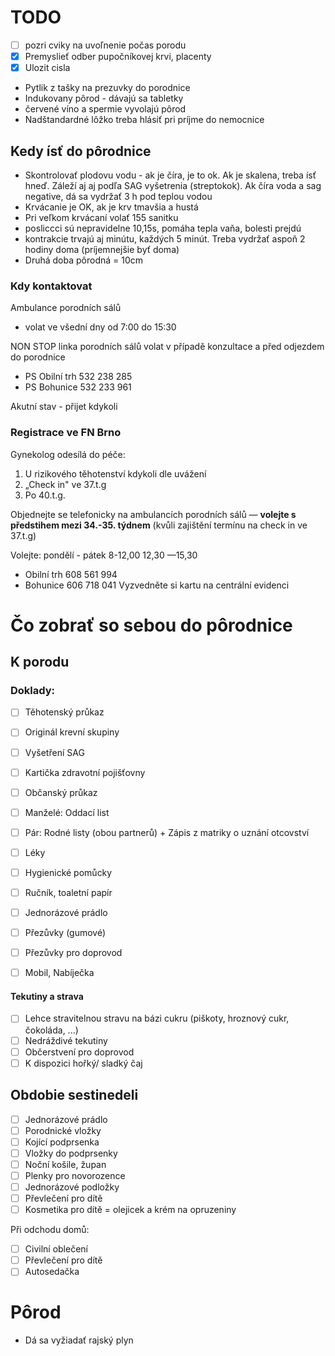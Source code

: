 # TODO
- [ ] pozri cviky na uvoľnenie počas porodu
- [x] Premyslieť odber pupočníkovej krvi, placenty
- [x] Ulozit cisla 

- Pytlik z tašky na prezuvky do porodnice
- Indukovany pôrod - dávajú sa tabletky
- červené víno a spermie vyvolajú pôrod
- Nadštandardné lôžko treba hlásiť pri príjme do nemocnice

## Kedy ísť do pôrodnice
- Skontrolovať plodovu vodu - ak je číra, je to ok. Ak je skalena, treba ísť hneď. Záleží aj aj podľa SAG vyšetrenia (streptokok). Ak číra voda a sag negative, dá sa vydržať 3 h pod teplou vodou
- Krvácanie je OK, ak je krv tmavšia a hustá
- Pri veľkom krvácaní volať 155 sanitku
- posliccci sú nepravidelne 10,15s, pomáha tepla vaňa, bolesti prejdú
- kontrakcie trvajú aj minútu, každých 5 minút. Treba vydržať aspoň 2 hodiny doma (príjemnejšie byť doma)
- Druhá doba pôrodná = 10cm

### Kdy kontaktovat
Ambulance porodních sálů
- volat ve všední dny od 7:00 do 15:30 

NON STOP linka porodních sálů volat v případě konzultace a před odjezdem do porodnice 
- PS Obilní trh 532 238 285
- PS Bohunice 532 233 961 

Akutní stav - přijet kdykoli 
### Registrace ve FN Brno 
Gynekolog odesílá do péče: 
1. U rizikového těhotenství kdykoli dle uvážení
2. „Check in" ve 37.t.g
3. Po 40.t.g. 

Objednejte se telefonicky na ambulancích porodních sálů — **volejte s předstihem mezi 34.-35. týdnem** (kvůli zajištění termínu na check in ve 37.t.g) 

Volejte: pondělí - pátek 8-12,00 12,30 —15,30 
- Obilní trh 608 561 994
- Bohunice 606 718 041 Vyzvedněte si kartu na centrální evidenci 

# Čo zobrať so sebou do pôrodnice

## K porodu 

### Doklady: 
- [ ] Těhotenský průkaz
- [ ] Originál krevní skupiny
- [ ] Vyšetření SAG
- [ ] Kartička zdravotní pojišťovny
- [ ] Občanský průkaz 
- [ ] Manželé: Oddací list
- [ ] Pár: Rodné listy (obou partnerů) + Zápis z matriky o uznání otcovství 

- [ ] Léky
- [ ] Hygienické pomůcky
- [ ] Ručník, toaletní papír
- [ ] Jednorázové prádlo
- [ ] Přezůvky (gumové)
- [ ] Přezůvky pro doprovod
- [ ] Mobil, Nabíječka 

#### Tekutiny a strava
- [ ] Lehce stravitelnou stravu na bázi cukru (piškoty, hroznový cukr, čokoláda, ...) 
- [ ] Nedráždivé tekutiny 
- [ ] Občerstvení pro doprovod 
- [ ] K dispozici hořký/ sladký čaj 

## Obdobie sestinedeli

- [ ] Jednorázové prádlo
- [ ] Porodnické vložky
- [ ] Kojící podprsenka
- [ ] Vložky do podprsenky
- [ ] Noční košile, župan
- [ ] Plenky pro novorozence
- [ ] Jednorázové podložky
- [ ] Převlečení pro dítě 
- [ ] Kosmetika pro dítě =  olejicek a krém na opruzeniny

Při odchodu domů: 
- [ ] Civilní oblečení
- [ ] Převlečení pro dítě
- [ ] Autosedačka 
# Pôrod

- Dá sa vyžiadať rajský plyn

